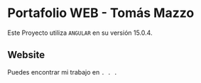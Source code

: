 # Portafolio WEB - Tomás Mazzo 

Este Proyecto utiliza `ANGULAR` en su versión 15.0.4.

## Website

Puedes encontrar mi trabajo en `. . .`

